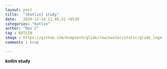 ```yaml
---
layout: post
title:  "[Kotlin] study"
date:   2020-12-18 11:45:31 +0530
categories: "kotlin"
author: "Dev C"
tag : KOTLIN
image : https://github.com/bumptech/glide/raw/master/static/glide_logo.png
comments : true

---
```




**kotlin study**




